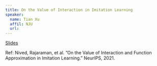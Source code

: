 ```yaml
---
title: On the Value of Interaction in Imitation Learning 
speaker:
  name: Tian Xu
  affil: NJU
  url: 
---
```


[Slides](/static/files/SP22-Slides/Slides_On_the_Value_of_Interaction_in_IL.pdf)

Ref: Nived, Rajaraman, et al. ”On the Value of Interaction and Function Approximation in Imitation Learning.” NeurIPS, 2021.
